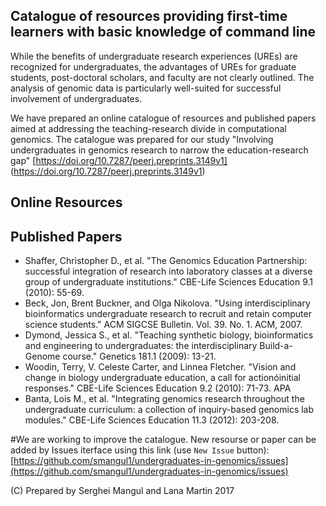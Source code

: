 ## Catalogue of resources providing first-time learners with basic knowledge of command line

While the benefits of undergraduate research experiences (UREs) are recognized for undergraduates, the advantages of UREs for graduate students, post-doctoral scholars, and faculty are not clearly outlined. The analysis of genomic data is particularly well-suited for successful involvement of undergraduates. 

We have prepared an online catalogue of resources and published papers aimed at addressing the teaching-research divide in computational genomics. The catalogue was prepared for our study "Involving undergraduates in genomics research to narrow the education-research gap" [https://doi.org/10.7287/peerj.preprints.3149v1] (https://doi.org/10.7287/peerj.preprints.3149v1)

## Online Resources



## Published Papers

- Shaffer, Christopher D., et al. "The Genomics Education Partnership: successful integration of research into laboratory classes at a diverse group of undergraduate institutions." CBE-Life Sciences Education 9.1 (2010): 55-69.
- Beck, Jon, Brent Buckner, and Olga Nikolova. "Using interdisciplinary bioinformatics undergraduate research to recruit and retain computer science students." ACM SIGCSE Bulletin. Vol. 39. No. 1. ACM, 2007.
- Dymond, Jessica S., et al. "Teaching synthetic biology, bioinformatics and engineering to undergraduates: the interdisciplinary Build-a-Genome course." Genetics 181.1 (2009): 13-21.
- Woodin, Terry, V. Celeste Carter, and Linnea Fletcher. "Vision and change in biology undergraduate education, a call for actionóinitial responses." CBE-Life Sciences Education 9.2 (2010): 71-73.
APA	
- Banta, Lois M., et al. "Integrating genomics research throughout the undergraduate curriculum: a collection of inquiry-based genomics lab modules." CBE-Life Sciences Education 11.3 (2012): 203-208.



#We are working to improve the catalogue. New resourse  or paper can be added by Issues iterface using this link (use `New Issue` button): [https://github.com/smangul1/undergraduates-in-genomics/issues](https://github.com/smangul1/undergraduates-in-genomics/issues)

(C) Prepared by Serghei Mangul and Lana Martin 2017
